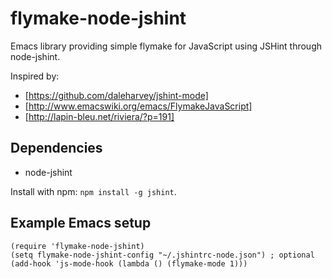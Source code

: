 # flymake-node-jshint

Emacs library providing simple flymake for JavaScript using JSHint
through node-jshint.

Inspired by:

* [https://github.com/daleharvey/jshint-mode]
* [http://www.emacswiki.org/emacs/FlymakeJavaScript]
* [http://lapin-bleu.net/riviera/?p=191]

## Dependencies

* node-jshint

Install with npm: `npm install -g jshint`.

## Example Emacs setup

    (require 'flymake-node-jshint)
    (setq flymake-node-jshint-config "~/.jshintrc-node.json") ; optional
    (add-hook 'js-mode-hook (lambda () (flymake-mode 1)))
